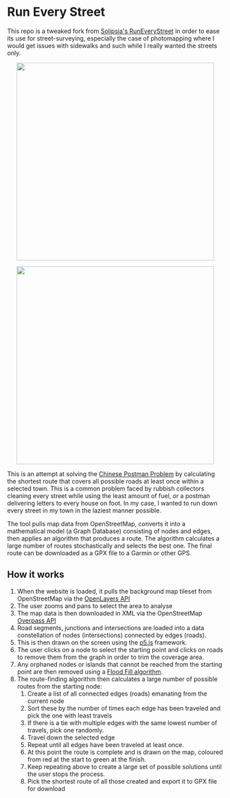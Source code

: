 # Run Every Street

This repo is a tweaked fork from [Solipsia's RunEveryStreet](https://github.com/solipsia/RunEveryStreet) in order to ease its use for street-surveying, especially the case of photomapping where I would get issues with sidewalks and such while I really wanted the streets only.

<p align="center">
  <img width="460" src="./docs/Square.png">
</p>
<p align="center">
  <img width="460" src="./docs/DownloadRoute.png">
</p>

This is an attempt at solving the [Chinese Postman Problem](https://en.wikipedia.org/wiki/Route_inspection_problem) by calculating the shortest route that covers all possible roads at least once within a selected town. This is a common problem faced by rubbish collectors cleaning every street while using the least amount of fuel, or a postman delivering letters to every house on foot. In my case, I wanted to run down every street in my town in the laziest manner possible.

The tool pulls map data from OpenStreetMap, converts it into a mathematical model (a Graph Database) consisting of nodes and edges, then applies an algorithm that produces a route. The algorithm calculates a large number of routes stochastically and selects the best one. The final route can be downloaded as a GPX file to a Garmin or other GPS.

## How it works

1. When the website is loaded, it pulls the background map tileset from OpenStreetMap via the [OpenLayers API](https://openlayers.org/en/latest/apidoc/)
2. The user zooms and pans to select the area to analyse
3. The map data is then downloaded in XML via the OpenStreetMap [Overpass API](http://overpass-turbo.eu/)
4. Road segments, junctions and intersections are loaded into a data constellation of nodes (intersections) connected by edges (roads).
5. This is then drawn on the screen using the [p5.js](https://p5js.org) framework.
6. The user clicks on a node to select the starting point and clicks on roads to remove them from the graph in order to trim the coverage area.
7. Any orphaned nodes or islands that cannot be reached from the starting point are then removed using a [Flood Fill algorithm](https://en.wikipedia.org/wiki/Flood_fill).
8. The route-finding algorithm then calculates a large number of possible routes from the starting node:
	1. Create a list of all connected edges (roads) emanating from the current node
	2. Sort these by the number of times each edge has been traveled and pick the one with least travels
	3. If there is a tie with multiple edges with the same lowest number of travels, pick one randomly.
	4. Travel down the selected edge
	5. Repeat until all edges have been traveled at least once.
	6. At this point the route is complete and is drawn on the map, coloured from red at the start to green at the finish.
	9. Keep repeating above to create a large set of possible solutions until the user stops the process.
	10. Pick the shortest route of all those created and export it to GPX file for download
